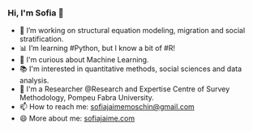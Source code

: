 ### Hi, I'm Sofia 👋

- 🔭 I’m working on structural equation modeling, migration and social stratification.
- 📊 I’m learning #Python, but I know a bit of #R!
- 👀 I'm curious about Machine Learning.
- 📚 I'm interested in quantitative methods, social sciences and data analysis.
- 💼 I'm a Researcher @Research and Expertise Centre of Survey Methodology, Pompeu Fabra University.
- 📫 How to reach me: sofiajaimemoschin@gmail.com
- 😄 More about me: [sofiajaime.com](https://www.sofiajaime.com)
